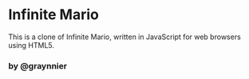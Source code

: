 # Infinite Mario

This is a clone of Infinite Mario, written in JavaScript for web browsers using HTML5.

### by @graynnier
